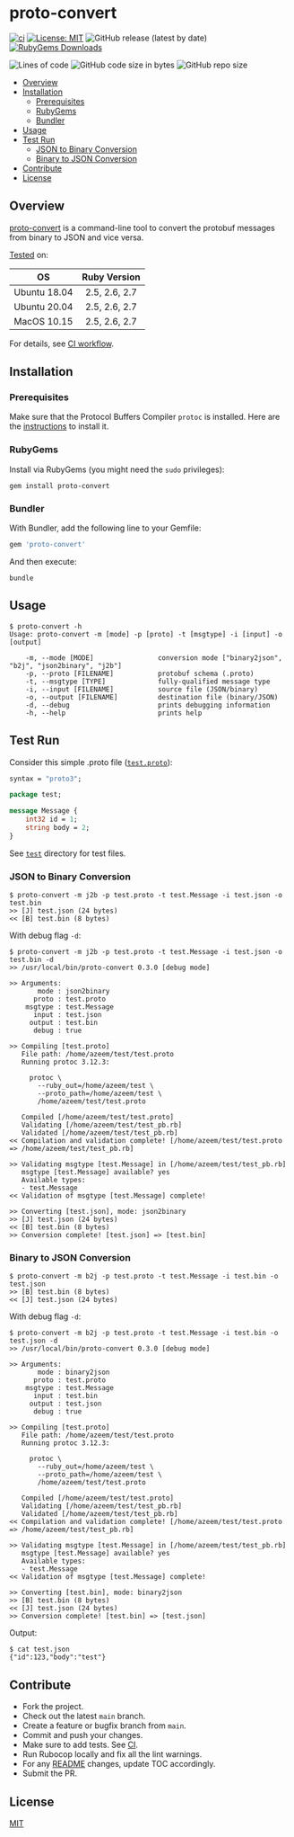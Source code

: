 <!-- omit in toc -->
# proto-convert

[![ci](https://github.com/iamazeem/proto-convert/actions/workflows/ci.yml/badge.svg?branch=main)](https://github.com/iamazeem/proto-convert/actions/workflows/ci.yml)
[![License: MIT](https://img.shields.io/badge/license-MIT-blue.svg?style=flat-square)](https://github.com/iamAzeem/proto-convert/blob/master/LICENSE)
![GitHub release (latest by date)](https://img.shields.io/github/v/release/iamAzeem/proto-convert?style=flat-square)
[![RubyGems Downloads](https://img.shields.io/gem/dt/proto-convert?color=blue&style=flat-square)](https://rubygems.org/gems/proto-convert)

![Lines of code](https://img.shields.io/tokei/lines/github/iamAzeem/proto-convert?label=LOC&style=flat-square)
![GitHub code size in bytes](https://img.shields.io/github/languages/code-size/iamAzeem/proto-convert?style=flat-square)
![GitHub repo size](https://img.shields.io/github/repo-size/iamAzeem/proto-convert?style=flat-square)

- [Overview](#overview)
- [Installation](#installation)
  - [Prerequisites](#prerequisites)
  - [RubyGems](#rubygems)
  - [Bundler](#bundler)
- [Usage](#usage)
- [Test Run](#test-run)
  - [JSON to Binary Conversion](#json-to-binary-conversion)
  - [Binary to JSON Conversion](#binary-to-json-conversion)
- [Contribute](#contribute)
- [License](#license)

## Overview

[proto-convert](https://github.com/iamAzeem/proto-convert) is a command-line
tool to convert the protobuf messages from binary to JSON and vice versa.

[Tested](./test/run_tests.sh) on:

| OS            | Ruby Version  |
|:-------------:|:-------------:|
| Ubuntu 18.04  | 2.5, 2.6, 2.7 |
| Ubuntu 20.04  | 2.5, 2.6, 2.7 |
| MacOS 10.15   | 2.5, 2.6, 2.7 |

For details, see [CI workflow](./.github/workflows/ci.yml).

## Installation

### Prerequisites

Make sure that the Protocol Buffers Compiler `protoc` is installed. Here are the
[instructions](https://github.com/protocolbuffers/protobuf#protocol-compiler-installation)
to install it.

### RubyGems

Install via RubyGems (you might need the `sudo` privileges):

```shell
gem install proto-convert
```

### Bundler

With Bundler, add the following line to your Gemfile:

```ruby
gem 'proto-convert'
```

And then execute:

```shell
bundle
```

## Usage

```text
$ proto-convert -h
Usage: proto-convert -m [mode] -p [proto] -t [msgtype] -i [input] -o [output]

    -m, --mode [MODE]                conversion mode ["binary2json", "b2j", "json2binary", "j2b"]
    -p, --proto [FILENAME]           protobuf schema (.proto)
    -t, --msgtype [TYPE]             fully-qualified message type
    -i, --input [FILENAME]           source file (JSON/binary)
    -o, --output [FILENAME]          destination file (binary/JSON)
    -d, --debug                      prints debugging information
    -h, --help                       prints help
```

## Test Run

Consider this simple .proto file ([`test.proto`](test/test.proto)):

```protobuf
syntax = "proto3";

package test;

message Message {
    int32 id = 1;
    string body = 2;
}
```

See [`test`](test) directory for test files.

### JSON to Binary Conversion

```text
$ proto-convert -m j2b -p test.proto -t test.Message -i test.json -o test.bin
>> [J] test.json (24 bytes)
<< [B] test.bin (8 bytes)
```

With debug flag `-d`:

```text
$ proto-convert -m j2b -p test.proto -t test.Message -i test.json -o test.bin -d
>> /usr/local/bin/proto-convert 0.3.0 [debug mode]

>> Arguments:
       mode : json2binary
      proto : test.proto
    msgtype : test.Message
      input : test.json
     output : test.bin
      debug : true

>> Compiling [test.proto]
   File path: /home/azeem/test/test.proto
   Running protoc 3.12.3:

     protoc \
       --ruby_out=/home/azeem/test \
       --proto_path=/home/azeem/test \
       /home/azeem/test/test.proto

   Compiled [/home/azeem/test/test.proto]
   Validating [/home/azeem/test/test_pb.rb]
   Validated [/home/azeem/test/test_pb.rb]
<< Compilation and validation complete! [/home/azeem/test/test.proto => /home/azeem/test/test_pb.rb]

>> Validating msgtype [test.Message] in [/home/azeem/test/test_pb.rb]
   msgtype [test.Message] available? yes
   Available types:
   - test.Message
<< Validation of msgtype [test.Message] complete!

>> Converting [test.json], mode: json2binary
>> [J] test.json (24 bytes)
<< [B] test.bin (8 bytes)
>> Conversion complete! [test.json] => [test.bin]
```

### Binary to JSON Conversion

```text
$ proto-convert -m b2j -p test.proto -t test.Message -i test.bin -o test.json
>> [B] test.bin (8 bytes)
<< [J] test.json (24 bytes)
```

With debug flag `-d`:

```text
$ proto-convert -m b2j -p test.proto -t test.Message -i test.bin -o test.json -d
>> /usr/local/bin/proto-convert 0.3.0 [debug mode]

>> Arguments:
       mode : binary2json
      proto : test.proto
    msgtype : test.Message
      input : test.bin
     output : test.json
      debug : true

>> Compiling [test.proto]
   File path: /home/azeem/test/test.proto
   Running protoc 3.12.3:

     protoc \
       --ruby_out=/home/azeem/test \
       --proto_path=/home/azeem/test \
       /home/azeem/test/test.proto

   Compiled [/home/azeem/test/test.proto]
   Validating [/home/azeem/test/test_pb.rb]
   Validated [/home/azeem/test/test_pb.rb]
<< Compilation and validation complete! [/home/azeem/test/test.proto => /home/azeem/test/test_pb.rb]

>> Validating msgtype [test.Message] in [/home/azeem/test/test_pb.rb]
   msgtype [test.Message] available? yes
   Available types:
   - test.Message
<< Validation of msgtype [test.Message] complete!

>> Converting [test.bin], mode: binary2json
>> [B] test.bin (8 bytes)
<< [J] test.json (24 bytes)
>> Conversion complete! [test.bin] => [test.json]
```

Output:

```text
$ cat test.json
{"id":123,"body":"test"}
```

## Contribute

- Fork the project.
- Check out the latest `main` branch.
- Create a feature or bugfix branch from `main`.
- Commit and push your changes.
- Make sure to add tests. See [CI](./.github/workflows/ci.yml).
- Run Rubocop locally and fix all the lint warnings.
- For any [README](./README.md) changes, update TOC accordingly.
- Submit the PR.

## License

[MIT](https://github.com/iamAzeem/proto-convert/blob/master/LICENSE)
